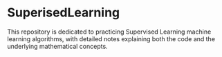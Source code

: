 # SuperisedLearning
This repository is dedicated to practicing Supervised Learning machine learning algorithms, with detailed notes explaining both the code and the underlying mathematical concepts.
